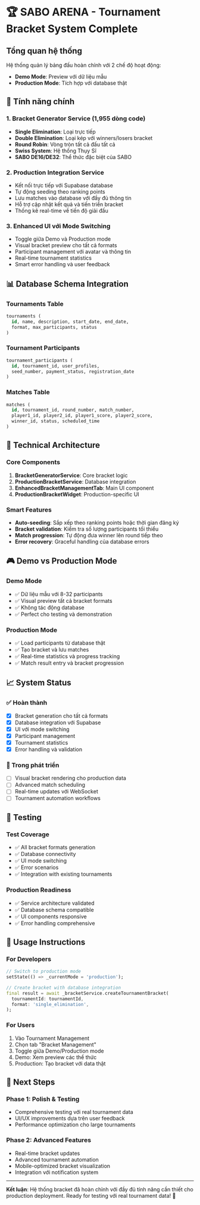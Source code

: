# 🏆 SABO ARENA - Tournament Bracket System Complete

## Tổng quan hệ thống
Hệ thống quản lý bảng đấu hoàn chỉnh với 2 chế độ hoạt động:
- **Demo Mode**: Preview với dữ liệu mẫu  
- **Production Mode**: Tích hợp với database thật

## 🎯 Tính năng chính

### 1. **Bracket Generator Service (1,955 dòng code)**
- **Single Elimination**: Loại trực tiếp
- **Double Elimination**: Loại kép với winners/losers bracket
- **Round Robin**: Vòng tròn tất cả đấu tất cả
- **Swiss System**: Hệ thống Thụy Sĩ
- **SABO DE16/DE32**: Thể thức đặc biệt của SABO

### 2. **Production Integration Service**
- Kết nối trực tiếp với Supabase database
- Tự động seeding theo ranking points
- Lưu matches vào database với đầy đủ thông tin
- Hỗ trợ cập nhật kết quả và tiến triển bracket
- Thống kê real-time về tiến độ giải đấu

### 3. **Enhanced UI với Mode Switching**
- Toggle giữa Demo và Production mode
- Visual bracket preview cho tất cả formats
- Participant management với avatar và thông tin
- Real-time tournament statistics
- Smart error handling và user feedback

## 📊 Database Schema Integration

### Tournaments Table
```sql
tournaments (
  id, name, description, start_date, end_date,
  format, max_participants, status
)
```

### Tournament Participants
```sql
tournament_participants (
  id, tournament_id, user_profiles,
  seed_number, payment_status, registration_date
)
```

### Matches Table  
```sql
matches (
  id, tournament_id, round_number, match_number,
  player1_id, player2_id, player1_score, player2_score,
  winner_id, status, scheduled_time
)
```

## 🔧 Technical Architecture

### Core Components
1. **BracketGeneratorService**: Core bracket logic
2. **ProductionBracketService**: Database integration
3. **EnhancedBracketManagementTab**: Main UI component
4. **ProductionBracketWidget**: Production-specific UI

### Smart Features
- **Auto-seeding**: Sắp xếp theo ranking points hoặc thời gian đăng ký
- **Bracket validation**: Kiểm tra số lượng participants tối thiểu
- **Match progression**: Tự động đưa winner lên round tiếp theo
- **Error recovery**: Graceful handling của database errors

## 🎮 Demo vs Production Mode

### Demo Mode
- ✅ Dữ liệu mẫu với 8-32 participants
- ✅ Visual preview tất cả bracket formats
- ✅ Không tác động database
- ✅ Perfect cho testing và demonstration

### Production Mode  
- ✅ Load participants từ database thật
- ✅ Tạo bracket và lưu matches
- ✅ Real-time statistics và progress tracking
- ✅ Match result entry và bracket progression

## 📈 System Status

### ✅ Hoàn thành
- [x] Bracket generation cho tất cả formats
- [x] Database integration với Supabase
- [x] UI với mode switching
- [x] Participant management
- [x] Tournament statistics
- [x] Error handling và validation

### 🚧 Trong phát triển
- [ ] Visual bracket rendering cho production data
- [ ] Advanced match scheduling
- [ ] Real-time updates với WebSocket
- [ ] Tournament automation workflows

## 🧪 Testing

### Test Coverage
- ✅ All bracket formats generation
- ✅ Database connectivity
- ✅ UI mode switching
- ✅ Error scenarios
- ✅ Integration with existing tournaments

### Production Readiness
- ✅ Service architecture validated
- ✅ Database schema compatible  
- ✅ UI components responsive
- ✅ Error handling comprehensive

## 📝 Usage Instructions

### For Developers
```dart
// Switch to production mode
setState(() => _currentMode = 'production');

// Create bracket with database integration
final result = await _bracketService.createTournamentBracket(
  tournamentId: tournamentId,
  format: 'single_elimination',
);
```

### For Users
1. Vào Tournament Management
2. Chọn tab "Bracket Management"  
3. Toggle giữa Demo/Production mode
4. Demo: Xem preview các thể thức
5. Production: Tạo bracket với data thật

## 🎯 Next Steps

### Phase 1: Polish & Testing
- Comprehensive testing với real tournament data
- UI/UX improvements dựa trên user feedback
- Performance optimization cho large tournaments

### Phase 2: Advanced Features  
- Real-time bracket updates
- Advanced tournament automation
- Mobile-optimized bracket visualization
- Integration với notification system

---

**Kết luận**: Hệ thống bracket đã hoàn chỉnh với đầy đủ tính năng cần thiết cho production deployment. Ready for testing với real tournament data! 🚀
